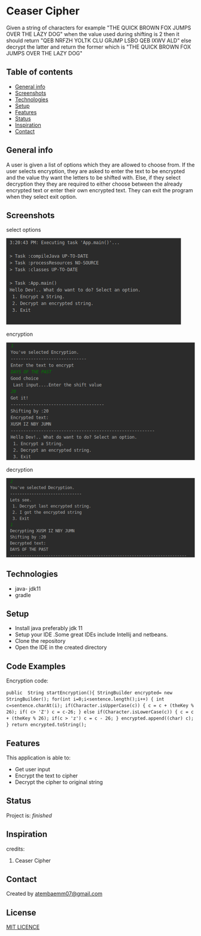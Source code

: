 # Ceaser Cipher
Given a string of characters for example "THE QUICK BROWN FOX JUMPS OVER THE LAZY DOG" when the value used during shifting is 2 then it should return "QEB NRFZH YOLTK CLU GRJMP LSBO QEB IXWV ALD" else decrypt the latter and return the former which is "THE QUICK BROWN FOX JUMPS OVER THE LAZY DOG"

## Table of contents
* [General info](#general-info)
* [Screenshots](#screenshots)
* [Technologies](#technologies)
* [Setup](#setup)
* [Features](#features)
* [Status](#status)
* [Inspiration](#inspiration)
* [Contact](#contact)

## General info

A user is given a list of options which they are allowed to choose from. If the user selects encryption, they are asked to enter the text to be encrypted and the value thy want the letters to be shifted with. Else, if they select decryption they they are required to either choose between the already encrypted text or enter their own encrypted text. They can exit the program when they select exit option. 

## Screenshots

select options

![Example screenshot](./images/one.png)

encryption

![Example screenshot](./images/two.png)

decryption

![Example screenshot](./images/three.png)

## Technologies
* java- jdk11
* gradle

## Setup
* Install java preferably jdk 11
* Setup your IDE .Some great IDEs include Intellij and  netbeans.
* Clone the repository
* Open the IDE in the created directory
## Code Examples
Encryption code:

`public  String startEncryption(){
         StringBuilder encrypted= new StringBuilder();
         for(int i=0;i<sentence.length();i++) {
             int c=sentence.charAt(i);
             if(Character.isUpperCase(c)) {
                 c = c + (theKey % 26);
                 if( c> 'Z') c = c-26;
             }
             else if(Character.isLowerCase(c)) {
                 c = c + (theKey % 26);
                 if(c > 'z') c = c - 26;
             }
             encrypted.append((char) c);
         }
         return encrypted.toString();`

## Features
This application is able to: 
* Get user input
* Encrypt the text to cipher
* Decrypt the cipher to original string

## Status
Project is:  _finished_

## Inspiration
credits:
1. Ceaser Cipher

## Contact
Created by atembaemm07@gmail.com

## License
[MIT LICENCE](license)